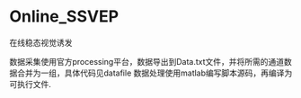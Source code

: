 # Online_SSVEP
在线稳态视觉诱发

数据采集使用官方processing平台，数据导出到Data.txt文件，并将所需的通道数据合并为一组，具体代码见datafile
数据处理使用matlab编写脚本源码，再编译为可执行文件.
